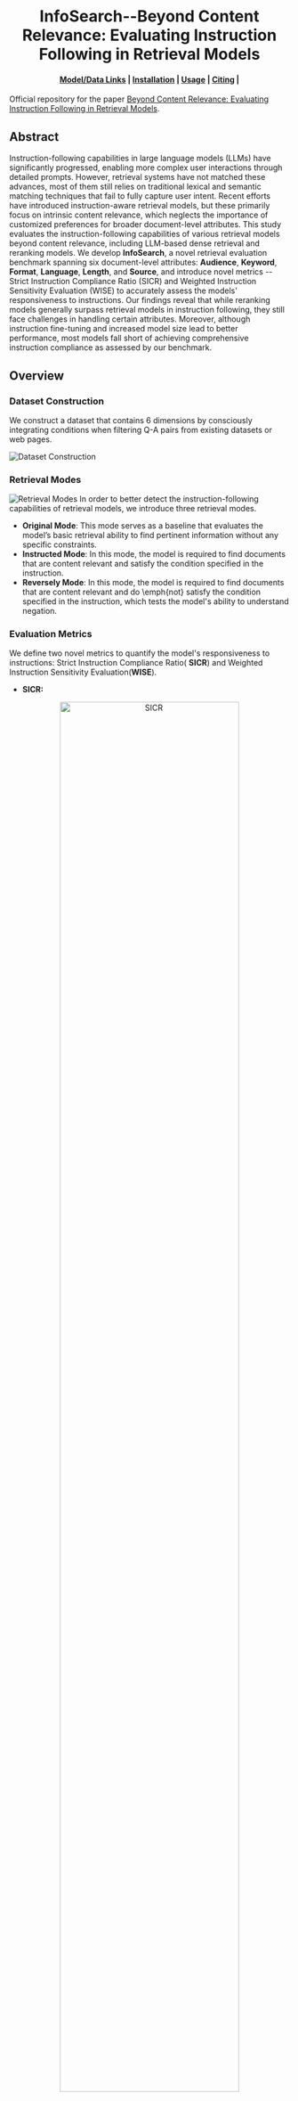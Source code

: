 <h1 align="center"><b>InfoSearch--Beyond Content Relevance: Evaluating Instruction Following in Retrieval Models</b></h1>

<h4 align="center">
    <p>
        <a href="#links">Model/Data Links</a> |
        <a href="#installation">Installation</a> |
        <a href="#usage">Usage</a> |
        <a href="#citing">Citing</a> |
    </p>
</h4>

Official repository for the
paper [Beyond Content Relevance: Evaluating Instruction Following in Retrieval Models](https://arxiv.org/abs/2410.23841).

## Abstract

Instruction-following capabilities in large language models (LLMs) have significantly progressed, enabling more complex
user interactions through detailed prompts. However, retrieval systems have not matched these advances, most of them
still relies on traditional lexical and semantic matching techniques that fail to fully capture user intent. Recent
efforts have introduced instruction-aware retrieval models, but these primarily focus on intrinsic content relevance,
which neglects the importance of customized preferences for broader document-level attributes. This study evaluates the
instruction-following capabilities of various retrieval models beyond content relevance, including LLM-based dense
retrieval and reranking models. We develop **InfoSearch**, a novel retrieval evaluation benchmark spanning
six document-level attributes: **Audience**, **Keyword**, **Format**, **Language**, **Length**, and
**Source**, and introduce novel metrics -- Strict Instruction Compliance Ratio (SICR) and Weighted Instruction
Sensitivity Evaluation (WISE) to accurately assess the models' responsiveness to instructions. Our findings reveal that
while reranking models generally surpass retrieval models in instruction following, they still face challenges in
handling certain attributes. Moreover, although instruction fine-tuning and increased model size lead to better
performance, most models fall short of achieving comprehensive instruction compliance as assessed by our benchmark.

## Overview

### Dataset Construction

We construct a dataset that contains 6 dimensions by consciously integrating conditions when filtering Q-A pairs from
existing datasets or web pages.

![Dataset Construction](images/dataset_construction.png)

### Retrieval Modes

![Retrieval Modes](images/retrieval_modes.png)
In order to better detect the instruction-following capabilities of retrieval models, we introduce three retrieval
modes.

- **Original Mode**: This mode serves as a baseline that evaluates the model’s basic retrieval ability to find pertinent
  information without any specific constraints.
- **Instructed Mode**: In this mode, the model is required to find documents that are content relevant and satisfy the
  condition specified in the instruction.
- **Reversely Mode**: In this mode, the model is required to find documents that are content relevant and do \emph{not}
  satisfy the condition specified in the instruction, which tests the model's ability to understand negation.

### Evaluation Metrics

We define two novel metrics to quantify the model's responsiveness to instructions: Strict Instruction Compliance Ratio(
**SICR**) and Weighted Instruction Sensitivity Evaluation(**WISE**).

- **SICR:**

<p align="center">
  <img src="images/SICR.png" alt="SICR" width="80%" />
</p>

- **WISE:**

<p align="center">
  <img src="images/F.png" alt="F" width="30%" />
  <img src="images/reward.png" alt="reward" width="30%" />
  <img src="images/penalty.png" alt="penalty" width="30%" />
</p>
<p align="center">
  <img src="images/WISE.png" alt="WISE" width="80%" />
</p>

### Results

Radar plots comparing the WISE scores of various models across different dimensions (the left is retrieval models, and
the right is reranking models),
highlighting the strengths and weaknesses of each model in handling different types of instructions.
Among retrieval models, GritLM demonstrates the strongest instruction-following capability, while GPT-4 consistently
performs the best across all dimensions in the reranking category.
<p align="center">
  <img src="images/WISe_retrieval.png" alt="WISe_retrieval" width="45%" />
  <img src="images/WISe_rerank.png" alt="WISe_rerank" width="45%" />
</p>

Performance comparison of different retrieval models averaged over six dimensions.
![Average Scores of Multiple Models](images/avg_result.png)

## Links

- The evaluation code leverages the scripts provided by the [FollowIR](https://github.com/orionw/FollowIR) framework,
  which offer robust tools for assessing instruction-following capabilities.

### Test Datasets

| Dimension                                                           | Description                                                                    |
|:--------------------------------------------------------------------|:-------------------------------------------------------------------------------|
| [Language-v1](https://huggingface.co/datasets/jianqunZ/Language-v1) | Including the conditions [Chinese], [English]                                  |
| [Clarity-v1](https://huggingface.co/datasets/jianqunZ/Clarity-v1)   | Including the condition [keyword] which need to be exactly matched in document |
| [Audience-v1](https://huggingface.co/datasets/jianqunZ/Audience-v1) | Including the conditions [layman], [expert]                                    |
| [Length-v1](https://huggingface.co/datasets/jianqunZ/Length-v1)     | Including the conditions [sentence], [paragraph], [article]                    |
| [Source-v1](https://huggingface.co/datasets/jianqunZ/Source-v1)     | Including the conditions [blog], [forum post], [news]                          |
| [Format-v1](https://huggingface.co/datasets/jianqunZ/Format-v1)     | Including the conditions [post], [code], [manual]                              |

### Train Dataset

| Dataset                                         | Description                                   |
|:------------------------------------------------|:----------------------------------------------|
| [InfoSearch-train](train/InfoSearch_train.json) | We design a train dataset to fine-tune models |

## Installation

If you wish to reproduce the experiments in the paper you can use the following code:

```bash
git clone https://github.com/EIT-NLP/InfoSearch.git
cd InfoSearch/evaluation/
conda create -n infosearch python=3.9 -y
conda activate infosearch
pip install -r requirements.txt
```

We modified the `mteb` library to calculate the **WISE** and **SICR** metrics. You can install the modified version of
the library by running the following command:

```bash
cd mteb_infosearch
pip install mteb_infosearch-0.1.0-py3-none-any.whl --no-deps
```

## Usage

Our task names include:

- Language-v1
- Clarity-v1
- Audience-v1
- Length-v1
- Source-v1
- Format-v1

Here is an example of how to evaluate a model on a specified task:

```bash
cd evaluation/

CUDA_VISIBLE_DEVICES=0 python models/e5/evaluate_e5.py \
--model_name_or_path infloat/e5-large-v2 \
--output_dir e5-large_result \
--batch_size 32 \
--pool_type avg \
--task_names Language-v1
```

You can also evaluate on multiple tasks by adding more task names to the `--task_names` argument. Each task should be
separated by a comma.

```bash
--task_names Language-v1, Clarity-v1, Audience-v1
```

### Point-wise Rerank Usage

If you want to evaluate with your own reranker model, you need to add your model to MODEL_DICT in `reranker_models.py`
and then run the following command:

```bash
CUDA_VISIBLE_DEVICES=0 python models/rerankers/evaluate_reranker.py \
--model_name_or_path /path/to/your/model \
--output_dir /path/to/output/dir \
--batch_size 16 \
--task_names Language-v1
```

It will take a while to evaluate a model on each task.

### List-wise Rerank Usage
[RankLLM](https://github.com/castorini/rank_llm) provides useful tools for list-wise reranking.

```bash
git clone https://github.com/castorini/rank_llm.git
cd rank_llm
conda create -n rankllm python=3.10 -y
conda activate rankllm
pip install -r requirements.txt
```

We provide a script to rerank retrieval results and retrieval results based on `e5-mistral` under the `listwise` directory. 
If you want to rerank retrieval results, you need to put the retrieval results in the `rank_llm/src/rankllm/dimension` directory and 
put the `rerank.py` script in the `rank_llm/src/rankllm` directory.

```plaintext
rank_llm/
├── src/
│   ├── rankllm/
│   │   ├── ...
│   │   ├── dimension
│   │   │   ├── Audience-v1_ch_retrieval_results.json
│   │   │   ├── ...
│   │   ├── ...
│   │   ├── rerank.py
│   │   ├── ...
├── ...
```

If you want to rerank your own retrieval results, please make sure the retrieval results are in the following format:
```json
[
  {
    "query": {
      "text": "Do Walnuts Really Improve Artery Function?",
      "qid": "0"
    },
    "candidates": [
      {
        "docid": "0",
        "score": 1.0,
        "doc": {
          "content": "Walnuts, like other nuts, have been found to have potential benefits for..."
        }
      },
      {
        "docid": "1",
        "score": 0.5,
        "doc": {
          "content": "The consumption of nuts, such as almonds and pistachios, has been linked to numerous health benefits..."
        }
      },
      ...
    ]
  },
  ...
]
```

Example usage of the list-wise reranker:
```bash
# Make sure the current directory is rank_llm/src
CUDA_VISIBLE_DEVICES=0 python -m rank_llm.rerank.py \
--model_path /path/to/your/model \
--dataset Language-v1 \
--context_size 4096 \
--top_k_candidates 100
```

## Citing

If you found the code, data or model useful, free to cite:

```bibtex
@misc{zhou2024contentrelevanceevaluatinginstruction,
      title={Beyond Content Relevance: Evaluating Instruction Following in Retrieval Models}, 
      author={Jianqun Zhou and Yuanlei Zheng and Wei Chen and Qianqian Zheng and Zeyuan Shang and Wei Zhang and Rui Meng and Xiaoyu Shen},
      year={2024},
      eprint={2410.23841},
      archivePrefix={arXiv},
      primaryClass={cs.IR},
      url={https://arxiv.org/abs/2410.23841}, 
}
```

